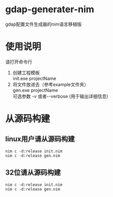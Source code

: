 # gdap-generater-nim
gdap配置文件生成器的nim语言移植版

# 使用说明
请打开命令行
1. 创建工程模板 \
init.exe projectName
2. 将文件放进去（参考example文件夹）\
gen.exe projectName \
可选参数 -v 或者--verbose (用于输出详细信息)
# 从源码构建
## linux用户请从源码构建
```
nim c -d:release init.nim
nim c -d:release gen.nim
```
## 32位请从源码构建
```
nim c -d:release init.nim
nim c -d:release gen.nim
```